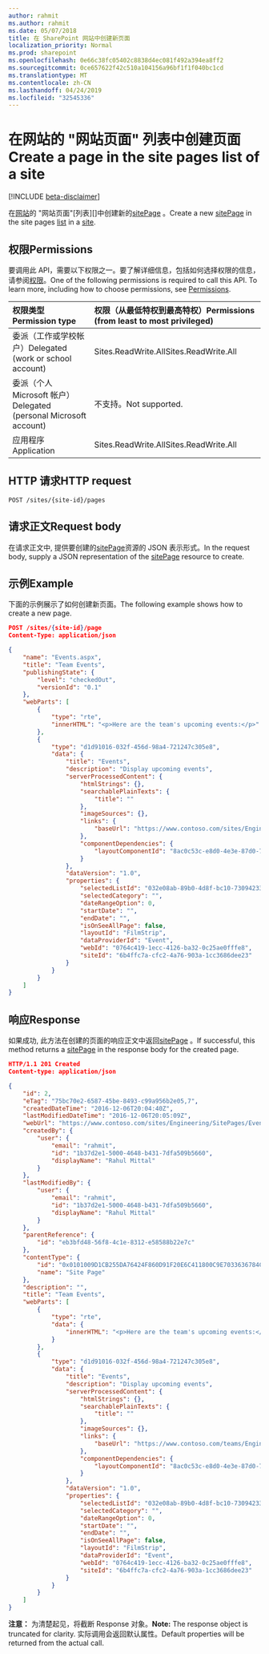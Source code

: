 ```yaml
---
author: rahmit
ms.author: rahmit
ms.date: 05/07/2018
title: 在 SharePoint 网站中创建新页面
localization_priority: Normal
ms.prod: sharepoint
ms.openlocfilehash: 0e66c38fc05402c8838d4ec081f492a394ea8ff2
ms.sourcegitcommit: 0ce657622f42c510a104156a96bf1f1f040bc1cd
ms.translationtype: MT
ms.contentlocale: zh-CN
ms.lasthandoff: 04/24/2019
ms.locfileid: "32545336"
---
```

# <a name="create-a-page-in-the-site-pages-list-of-a-site"></a><span data-ttu-id="72b40-102">在网站的 "网站页面" 列表中创建页面</span><span class="sxs-lookup"><span data-stu-id="72b40-102">Create a page in the site pages list of a site</span></span>

[!INCLUDE [beta-disclaimer](../../includes/beta-disclaimer.md)]

<span data-ttu-id="72b40-103">在[网站][]的 "网站页面"[列表][]中创建新的[sitePage][] 。</span><span class="sxs-lookup"><span data-stu-id="72b40-103">Create a new [sitePage][] in the site pages [list][] in a [site][].</span></span>

## <a name="permissions"></a><span data-ttu-id="72b40-104">权限</span><span class="sxs-lookup"><span data-stu-id="72b40-104">Permissions</span></span>

<span data-ttu-id="72b40-p101">要调用此 API，需要以下权限之一。要了解详细信息，包括如何选择权限的信息，请参阅[权限](/graph/permissions-reference)。</span><span class="sxs-lookup"><span data-stu-id="72b40-p101">One of the following permissions is required to call this API. To learn more, including how to choose permissions, see [Permissions](/graph/permissions-reference).</span></span>

|<span data-ttu-id="72b40-107">权限类型</span><span class="sxs-lookup"><span data-stu-id="72b40-107">Permission type</span></span>      | <span data-ttu-id="72b40-108">权限（从最低特权到最高特权）</span><span class="sxs-lookup"><span data-stu-id="72b40-108">Permissions (from least to most privileged)</span></span>              |
|:--------------------|:---------------------------------------------------------|
|<span data-ttu-id="72b40-109">委派（工作或学校帐户）</span><span class="sxs-lookup"><span data-stu-id="72b40-109">Delegated (work or school account)</span></span> | <span data-ttu-id="72b40-110">Sites.ReadWrite.All</span><span class="sxs-lookup"><span data-stu-id="72b40-110">Sites.ReadWrite.All</span></span>    |
|<span data-ttu-id="72b40-111">委派（个人 Microsoft 帐户）</span><span class="sxs-lookup"><span data-stu-id="72b40-111">Delegated (personal Microsoft account)</span></span> | <span data-ttu-id="72b40-112">不支持。</span><span class="sxs-lookup"><span data-stu-id="72b40-112">Not supported.</span></span>    |
|<span data-ttu-id="72b40-113">应用程序</span><span class="sxs-lookup"><span data-stu-id="72b40-113">Application</span></span> | <span data-ttu-id="72b40-114">Sites.ReadWrite.All</span><span class="sxs-lookup"><span data-stu-id="72b40-114">Sites.ReadWrite.All</span></span> |

## <a name="http-request"></a><span data-ttu-id="72b40-115">HTTP 请求</span><span class="sxs-lookup"><span data-stu-id="72b40-115">HTTP request</span></span>

<!-- { "blockType": "ignored" } -->

```http
POST /sites/{site-id}/pages
```

## <a name="request-body"></a><span data-ttu-id="72b40-116">请求正文</span><span class="sxs-lookup"><span data-stu-id="72b40-116">Request body</span></span>

<span data-ttu-id="72b40-117">在请求正文中, 提供要创建的[sitePage][]资源的 JSON 表示形式。</span><span class="sxs-lookup"><span data-stu-id="72b40-117">In the request body, supply a JSON representation of the [sitePage][] resource to create.</span></span>

## <a name="example"></a><span data-ttu-id="72b40-118">示例</span><span class="sxs-lookup"><span data-stu-id="72b40-118">Example</span></span>

<span data-ttu-id="72b40-119">下面的示例展示了如何创建新页面。</span><span class="sxs-lookup"><span data-stu-id="72b40-119">The following example shows how to create a new page.</span></span>

<!-- { "blockType": "request", "name": "create-page", "scopes": "sites.readwrite.all" } -->

```json
POST /sites/{site-id}/page
Content-Type: application/json

{
    "name": "Events.aspx",
    "title": "Team Events",
    "publishingState": {
        "level": "checkedOut",
        "versionId": "0.1"
    },
    "webParts": [
        {
            "type": "rte",
            "innerHTML": "<p>Here are the team's upcoming events:</p>"
        },
        {
            "type": "d1d91016-032f-456d-98a4-721247c305e8",
            "data": {
                "title": "Events",
                "description": "Display upcoming events",
                "serverProcessedContent": {
                    "htmlStrings": {},
                    "searchablePlainTexts": {
                        "title": ""
                    },
                    "imageSources": {},
                    "links": {
                        "baseUrl": "https://www.contoso.com/sites/Engineering"
                    },
                    "componentDependencies": {
                        "layoutComponentId": "8ac0c53c-e8d0-4e3e-87d0-7449eb0d4027"
                    }
                },
                "dataVersion": "1.0",
                "properties": {
                    "selectedListId": "032e08ab-89b0-4d8f-bc10-73094233615c",
                    "selectedCategory": "",
                    "dateRangeOption": 0,
                    "startDate": "",
                    "endDate": "",
                    "isOnSeeAllPage": false,
                    "layoutId": "FilmStrip",
                    "dataProviderId": "Event",
                    "webId": "0764c419-1ecc-4126-ba32-0c25ae0fffe8",
                    "siteId": "6b4ffc7a-cfc2-4a76-903a-1cc3686dee23"
                }
            }
        }
    ]
}
```

## <a name="response"></a><span data-ttu-id="72b40-120">响应</span><span class="sxs-lookup"><span data-stu-id="72b40-120">Response</span></span>

<span data-ttu-id="72b40-121">如果成功, 此方法在创建的页面的响应正文中返回[sitePage][] 。</span><span class="sxs-lookup"><span data-stu-id="72b40-121">If successful, this method returns a [sitePage][] in the response body for the created page.</span></span>

<!-- { "blockType": "response", "@odata.type": "microsoft.graph.sitePage", "truncated": true } -->

```json
HTTP/1.1 201 Created
Content-type: application/json

{
    "id": 2,
    "eTag": "75bc70e2-6587-45be-8493-c99a956b2e05,7",
    "createdDateTime": "2016-12-06T20:04:40Z",
    "lastModifiedDateTime": "2016-12-06T20:05:09Z",
    "webUrl": "https://www.contoso.com/sites/Engineering/SitePages/Events.aspx",
    "createdBy": {
        "user": {
            "email": "rahmit",
            "id": "1b37d2e1-5000-4648-b431-7dfa509b5660",
            "displayName": "Rahul Mittal"
        }
    },
    "lastModifiedBy": {
        "user": {
            "email": "rahmit",
            "id": "1b37d2e1-5000-4648-b431-7dfa509b5660",
            "displayName": "Rahul Mittal"
        }
    },
    "parentReference": {
        "id": "eb3bfd48-56f8-4c1e-8312-e58588b22e7c"
    },
    "contentType": {
        "id": "0x0101009D1CB255DA76424F860D91F20E6C411800C9E7033636784C4B88A284B1823C45FD",
        "name": "Site Page"
    },
    "description": "",
    "title": "Team Events",
    "webParts": [
        {
            "type": "rte",
            "data": {
                "innerHTML": "<p>Here are the team's upcoming events:</p>"
            }
        },
        {
            "type": "d1d91016-032f-456d-98a4-721247c305e8",
            "data": {
                "title": "Events",
                "description": "Display upcoming events",
                "serverProcessedContent": {
                    "htmlStrings": {},
                    "searchablePlainTexts": {
                        "title": ""
                    },
                    "imageSources": {},
                    "links": {
                        "baseUrl": "https://www.contoso.com/teams/Engineering"
                    },
                    "componentDependencies": {
                        "layoutComponentId": "8ac0c53c-e8d0-4e3e-87d0-7449eb0d4027"
                    }
                },
                "dataVersion": "1.0",
                "properties": {
                    "selectedListId": "032e08ab-89b0-4d8f-bc10-73094233615c",
                    "selectedCategory": "",
                    "dateRangeOption": 0,
                    "startDate": "",
                    "endDate": "",
                    "isOnSeeAllPage": false,
                    "layoutId": "FilmStrip",
                    "dataProviderId": "Event",
                    "webId": "0764c419-1ecc-4126-ba32-0c25ae0fffe8",
                    "siteId": "6b4ffc7a-cfc2-4a76-903a-1cc3686dee23"
                }
            }
        }
    ]
}
```

<span data-ttu-id="72b40-122">**注意：** 为清楚起见，将截断 Response 对象。</span><span class="sxs-lookup"><span data-stu-id="72b40-122">**Note:** The response object is truncated for clarity.</span></span> <span data-ttu-id="72b40-123">实际调用会返回默认属性。</span><span class="sxs-lookup"><span data-stu-id="72b40-123">Default properties will be returned from the actual call.</span></span>

[list]: ../resources/list.md
[listItem]: ../resources/listitem.md
[网站]: ../resources/site.md
[site]: ../resources/site.md
[sitePage]: ../resources/sitepage.md

<!--
{
  "type": "#page.annotation",
  "description": "Create a sitePage in the SitePages list in a site.",
  "keywords": "",
  "section": "documentation",
  "tocPath": "Pages/Create",
  "suppressions": [
    "Error: /api-reference/beta/api/sitepage-create.md:\r\n      Exception processing links.\r\n    System.ArgumentException: Link Definition was null. Link text: !INCLUDE [beta-disclaimer](../../includes/beta-disclaimer.md)\r\n      at ApiDoctor.Validation.DocFile.get_LinkDestinations()\r\n      at ApiDoctor.Validation.DocSet.ValidateLinks(Boolean includeWarnings, String[] relativePathForFiles, IssueLogger issues, Boolean requireFilenameCaseMatch, Boolean printOrphanedFiles)"
  ]
}
-->
